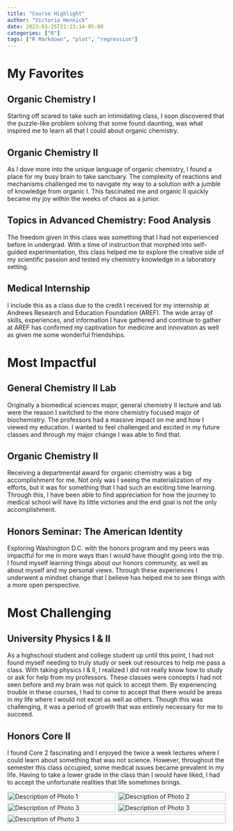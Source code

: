 ```yaml
---
title: "Course Highlight"
author: "Victoria Hennick"
date: 2023-03-25T21:13:14-05:00
categories: ["R"]
tags: ["R Markdown", "plot", "regression"]
---
```


# My Favorites

## Organic Chemistry I

Starting off scared to take such an intimidating class, I soon discovered that the puzzle-like problem solving that some found daunting, was what inspired me to learn all that I could about organic chemistry.

## Organic Chemistry II

As I dove more into the unique language of organic chemistry, I found a place for my busy brain to take sanctuary. The complexity of reactions and mechanisms challenged me to navigate my way to a solution with a jumble of knowledge from organic I. This fascinated me and organic II quickly became my joy within the weeks of chaos as a junior.

## Topics in Advanced Chemistry: Food Analysis

The freedom given in this class was something that I had not experienced before in undergrad. With a time of instruction that morphed into self-guided experimentation, this class helped me to explore the creative side of my scientific passion and tested my chemistry knowledge in a laboratory setting.

## Medical Internship

I include this as a class due to the credit I received for my internship at Andrews Research and Education Foundation (AREF). The wide array of skills, experiences, and information I have gathered and continue to gather at AREF has confirmed my captivation for medicine and innovation as well as given me some wonderful friendships.

# Most Impactful

## General Chemistry II Lab

Originally a biomedical sciences major, general chemistry II lecture and lab were the reason I switched to the more chemistry focused major of biochemistry. The professors had a massive impact on me and how I viewed my education. I wanted to feel challenged and excited in my future classes and through my major change I was able to find that.

## Organic Chemistry II

Receiving a departmental award for organic chemistry was a big accomplishment for me. Not only was I seeing the materialization of my efforts, but it was for something that I had such an exciting time learning. Through this, I have been able to find appreciation for how the journey to medical school will have its little victories and the end goal is not the only accomplishment.

## Honors Seminar: The American Identity

Exploring Washington D.C. with the honors program and my peers was impactful for me in more ways than I would have thought going into the trip. I found myself learning things about our honors community, as well as about myself and my personal views. Through these experiences I underwent a mindset change that I believe has helped me to see things with a more open perspective.

# Most Challenging

## University Physics I & II

As a highschool student and college student up until this point, I had not found myself needing to truly study or seek out resources to help me pass a class. With taking physics I & II, I realized I did not really know how to study or ask for help from my professors. These classes were concepts I had not seen before and my brain was not quick to accept them. By experiencing trouble in these courses, I had to come to accept that there would be areas in my life where I would not excel as well as others. Though this was challenging, it was a period of growth that was entirely necessary for me to succeed.

## Honors Core II

I found Core 2 fascinating and I enjoyed the twice a week lectures where I could learn about something that was not science. However, throughout the semester this class occupied, some medical issues became prevalent in my life. Having to take a lower grade in the class than I would have liked, I had to accept the unfortunate realities that life sometimes brings.

<style>
  .collage {
    display: flex;
    flex-wrap: wrap;
    gap: 5px;
  }

  .collage .collage-item {
    flex: 1 1 33.333%;
    box-sizing: border-box;
    position: relative;
    overflow: hidden;
  }

  .collage .collage-item img {
    width: 100%;
    height: auto;
    transition: transform 0.3s;
  }

  .collage .collage-item:hover img {
    transform: scale(1.1);
  }

  .collage .collage-item .caption {
    position: absolute;
    bottom: 0;
    left: 0;
    width: 100%;
    background-color: rgba(0, 0, 0, 0.7);
    color: white;
    padding: 5px;
    opacity: 0;
    transition: opacity 0.3s;
  }

  .collage .collage-item:hover .caption {
    opacity: 1;
  }
</style>

<div class="collage">
  <div class="collage-item">
    <img src="/images/favorite.JPG" alt="Description of Photo 1">
    <div class="caption">Presentation of organic chemistry research: Development of a Novel Multi-Component Reaction (MCR)</div>
  </div>
  <div class="collage-item">
    <img src="/images/favorite2.JPG" alt="Description of Photo 2">
    <div class="caption">Super smart medical stuff</div>
  </div>
  <div class="collage-item">
    <img src="/images/impactful.JPG" alt="Description of Photo 3">
    <div class="caption">National Cathedral, Washington D.C.</div>
  </div>
    <div class="collage-item">
    <img src="/images/impactful2.JPG" alt="Description of Photo 3">
    <div class="caption">Suspended Pink Precipitate</div>
  </div>
    <div class="collage-item">
    <img src="/images/impacful3.JPG" alt="Description of Photo 3">
    <div class="caption">Recipient of the 2023 Organic Chemistry Award</div>
  </div>
  <!-- Add more images as needed -->
</div>
